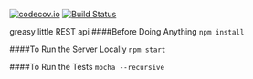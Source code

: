 [![codecov.io](https://codecov.io/github/mchandleraz/express-rest/coverage.svg?branch=master)](https://codecov.io/github/mchandleraz/express-rest?branch=master)
[![Build Status](https://travis-ci.org/mchandleraz/express-rest.svg?branch=master)](https://travis-ci.org/mchandleraz/express-rest)

greasy little REST api
####Before Doing Anything
```npm install```

####To Run the Server Locally
```npm start```

####To Run the Tests
```mocha --recursive```
